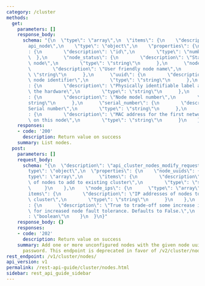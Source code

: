 ```yaml
---
category: /cluster
methods:
  get:
    parameters: []
    response_body:
      schema: "{\n  \"type\": \"array\",\n  \"items\": {\n    \"description\": \"\
        api_node\",\n    \"type\": \"object\",\n    \"properties\": {\n      \"id\"\
        : {\n        \"description\": \"id\",\n        \"type\": \"number\"\n    \
        \  },\n      \"node_status\": {\n        \"description\": \"Status of the\
        \ node\",\n        \"type\": \"string\"\n      },\n      \"node_name\": {\n\
        \        \"description\": \"User friendly node name\",\n        \"type\":\
        \ \"string\"\n      },\n      \"uuid\": {\n        \"description\": \"Unique\
        \ node identifier\",\n        \"type\": \"string\"\n      },\n      \"label\"\
        : {\n        \"description\": \"Physically identifiable label assigned to\
        \ the hardware\",\n        \"type\": \"string\"\n      },\n      \"model_number\"\
        : {\n        \"description\": \"Node model number\",\n        \"type\": \"\
        string\"\n      },\n      \"serial_number\": {\n        \"description\": \"\
        Serial number\",\n        \"type\": \"string\"\n      },\n      \"mac_address\"\
        : {\n        \"description\": \"MAC address for the first network interface\
        \ on this node\",\n        \"type\": \"string\"\n      }\n    }\n  }\n}"
    responses:
    - code: '200'
      description: Return value on success
    summary: List nodes.
  post:
    parameters: []
    request_body:
      schema: "{\n  \"description\": \"api_cluster_nodes_modify_request_v1\",\n  \"\
        type\": \"object\",\n  \"properties\": {\n    \"node_uuids\": {\n      \"\
        type\": \"array\",\n      \"items\": {\n        \"description\": \"Identifiers\
        \ of nodes to add to existing cluster\",\n        \"type\": \"string\"\n \
        \     }\n    },\n    \"node_ips\": {\n      \"type\": \"array\",\n      \"\
        items\": {\n        \"description\": \"IP addresses of nodes to add to existing\
        \ cluster\",\n        \"type\": \"string\"\n      }\n    },\n    \"optimize_node_fault_tolerance_over_usable_capacity\"\
        : {\n      \"description\": \"True to trade-off some increase in usable capacity\
        \ for increased node fault tolerance. Defaults to False.\",\n      \"type\"\
        : \"boolean\"\n    }\n  }\n}"
    response_body: {}
    responses:
    - code: '202'
      description: Return value on success
    summary: Add one or more unconfigured nodes with the given node uuids and admin
      password. This endpoint is deprecated in favor of /v2/cluster/nodes.
rest_endpoint: /v1/cluster/nodes/
api_version: v1
permalink: /rest-api-guide/cluster/nodes.html
sidebar: rest_api_guide_sidebar
---
```

